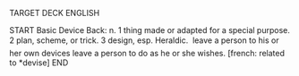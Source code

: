 TARGET DECK
ENGLISH

START
Basic
Device
Back: n. 1 thing made or adapted for a special purpose. 2 plan, scheme, or trick. 3 design, esp. Heraldic.  leave a person to his or her own devices leave a person to do as he or she wishes. [french: related to *devise]
END
